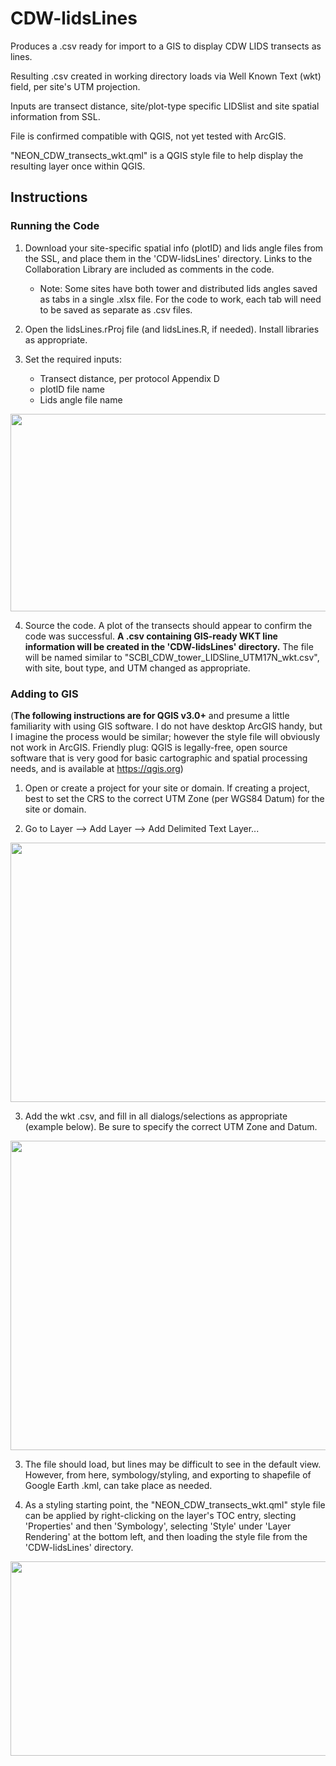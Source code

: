 # CDW-lidsLines
Produces a .csv ready for import to a GIS to display CDW LIDS transects as lines.

Resulting .csv created in working directory loads via Well Known Text (wkt) field, per site's UTM projection.

Inputs are transect distance, site/plot-type specific LIDSlist and site spatial information from SSL.

File is confirmed compatible with QGIS, not yet tested with ArcGIS.

"NEON_CDW_transects_wkt.qml" is a QGIS style file to help display the resulting layer once within QGIS.

## Instructions

### Running the Code

1. Download your site-specific spatial info (plotID) and lids angle files from the SSL, and place them in the 'CDW-lidsLines' directory. Links to the Collaboration Library are included as comments in the code.

   * Note: Some sites have both tower and distributed lids angles saved as tabs in a single .xlsx file. For the code to work, each tab will need to be saved as separate as .csv files.

2. Open the lidsLines.rProj file (and lidsLines.R, if needed). Install libraries as appropriate.

3. Set the required inputs:

   * Transect distance, per protocol Appendix D
   * plotID file name
   * Lids angle file name

<img src="https://github.com/gschapman/CDW-lidsLines/blob/master/images/inputs.PNG" width="686" height="316">

4. Source the code. A plot of the transects should appear to confirm the code was successful. **A .csv containing GIS-ready WKT line information will be created in the 'CDW-lidsLines' directory.** The file will be named similar to "SCBI_CDW_tower_LIDSline_UTM17N_wkt.csv", with site, bout type, and UTM changed as appropriate.

### Adding to GIS

(**The following instructions are for QGIS v3.0+** and presume a little familiarity with using GIS software. I do not have desktop ArcGIS handy, but I imagine the process would be similar; however the style file will obviously not work in ArcGIS. Friendly plug: QGIS is legally-free, open source software that is very good for basic cartographic and spatial processing needs, and is available at https://qgis.org)

1. Open or create a project for your site or domain. If creating a project, best to set the CRS to the correct UTM Zone (per WGS84 Datum) for the site or domain.

2. Go to Layer --> Add Layer --> Add Delimited Text Layer...

<img src="https://github.com/gschapman/CDW-lidsLines/blob/master/images/addLayer.PNG" width="714" height="415">

3. Add the wkt .csv, and fill in all dialogs/selections as appropriate (example below). Be sure to specify the correct UTM Zone and Datum.

<img src="https://github.com/gschapman/CDW-lidsLines/blob/master/images/addLayer2.PNG" width="592" height="495">

3. The file should load, but lines may be difficult to see in the default view. However, from here, symbology/styling, and exporting to shapefile of Google Earth .kml, can take place as needed.

4. As a styling starting point, the "NEON_CDW_transects_wkt.qml" style file can be applied by right-clicking on the layer's TOC entry, slecting 'Properties' and then 'Symbology', selecting 'Style' under 'Layer Rendering' at the bottom left, and then loading the style file from the 'CDW-lidsLines' directory.

<img src="https://github.com/gschapman/CDW-lidsLines/blob/master/images/applyStyle.PNG" width="678" height="311">
